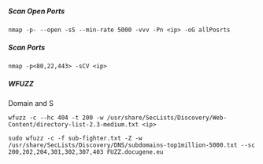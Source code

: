 

##### Scan Open Ports

```
nmap -p- --open -sS --min-rate 5000 -vvv -Pn <ip> -oG allPosrts
```



##### Scan Ports

```
nmap -p<80,22,443> -sCV <ip>
```

##### WFUZZ

Domain and S

```
wfuzz -c --hc 404 -t 200 -w /usr/share/SecLists/Discovery/Web-Content/directory-list-2.3-medium.txt <ip>
```

```
sudo wfuzz -c -f sub-fighter.txt -Z -w /usr/share/SecLists/Discovery/DNS/subdomains-top1million-5000.txt --sc 200,202,204,301,302,307,403 FUZZ.docugene.eu
```

